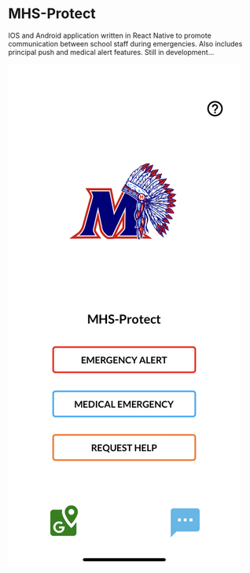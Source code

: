 # MHS-Protect

IOS and Android application written in React Native to promote communication between school staff during emergencies. Also includes principal push and medical alert features. Still in development...

![App](https://github.com/mohigancs/MHS-Protect/blob/master/preview.PNG)
